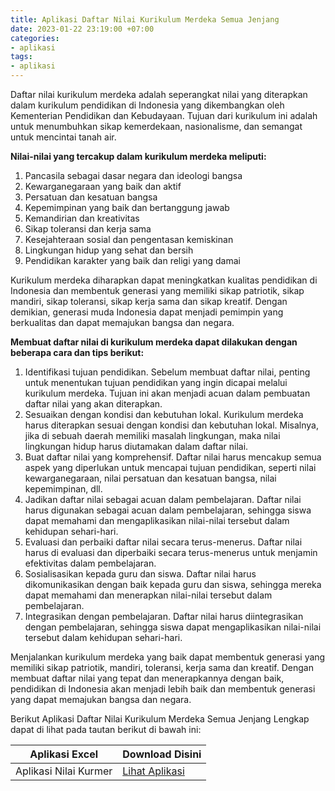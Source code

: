 ```yaml
---
title: Aplikasi Daftar Nilai Kurikulum Merdeka Semua Jenjang
date: 2023-01-22 23:19:00 +07:00
categories:
- aplikasi
tags:
- aplikasi
---
```


Daftar nilai kurikulum merdeka adalah seperangkat nilai yang diterapkan dalam kurikulum pendidikan di Indonesia yang dikembangkan oleh Kementerian Pendidikan dan Kebudayaan. Tujuan dari kurikulum ini adalah untuk menumbuhkan sikap kemerdekaan, nasionalisme, dan semangat untuk mencintai tanah air.

**Nilai-nilai yang tercakup dalam kurikulum merdeka meliputi:**

1. Pancasila sebagai dasar negara dan ideologi bangsa
2. Kewarganegaraan yang baik dan aktif
3. Persatuan dan kesatuan bangsa
4. Kepemimpinan yang baik dan bertanggung jawab
5. Kemandirian dan kreativitas
6. Sikap toleransi dan kerja sama
7. Kesejahteraan sosial dan pengentasan kemiskinan
8. Lingkungan hidup yang sehat dan bersih
9. Pendidikan karakter yang baik dan religi yang damai

Kurikulum merdeka diharapkan dapat meningkatkan kualitas pendidikan di Indonesia dan membentuk generasi yang memiliki sikap patriotik, sikap mandiri, sikap toleransi, sikap kerja sama dan sikap kreatif. Dengan demikian, generasi muda Indonesia dapat menjadi pemimpin yang berkualitas dan dapat memajukan bangsa dan negara.

**Membuat daftar nilai di kurikulum merdeka dapat dilakukan dengan beberapa cara dan tips berikut:**

1. Identifikasi tujuan pendidikan. Sebelum membuat daftar nilai, penting untuk menentukan tujuan pendidikan yang ingin dicapai melalui kurikulum merdeka. Tujuan ini akan menjadi acuan dalam pembuatan daftar nilai yang akan diterapkan.
2. Sesuaikan dengan kondisi dan kebutuhan lokal. Kurikulum merdeka harus diterapkan sesuai dengan kondisi dan kebutuhan lokal. Misalnya, jika di sebuah daerah memiliki masalah lingkungan, maka nilai lingkungan hidup harus diutamakan dalam daftar nilai.
3. Buat daftar nilai yang komprehensif. Daftar nilai harus mencakup semua aspek yang diperlukan untuk mencapai tujuan pendidikan, seperti nilai kewarganegaraan, nilai persatuan dan kesatuan bangsa, nilai kepemimpinan, dll.
4. Jadikan daftar nilai sebagai acuan dalam pembelajaran. Daftar nilai harus digunakan sebagai acuan dalam pembelajaran, sehingga siswa dapat memahami dan mengaplikasikan nilai-nilai tersebut dalam kehidupan sehari-hari.
5. Evaluasi dan perbaiki daftar nilai secara terus-menerus. Daftar nilai harus di evaluasi dan diperbaiki secara terus-menerus untuk menjamin efektivitas dalam pembelajaran.
6. Sosialisasikan kepada guru dan siswa. Daftar nilai harus dikomunikasikan dengan baik kepada guru dan siswa, sehingga mereka dapat memahami dan menerapkan nilai-nilai tersebut dalam pembelajaran.
7. Integrasikan dengan pembelajaran. Daftar nilai harus diintegrasikan dengan pembelajaran, sehingga siswa dapat mengaplikasikan nilai-nilai tersebut dalam kehidupan sehari-hari.

Menjalankan kurikulum merdeka yang baik dapat membentuk generasi yang memiliki sikap patriotik, mandiri, toleransi, kerja sama dan kreatif. Dengan membuat daftar nilai yang tepat dan menerapkannya dengan baik, pendidikan di Indonesia akan menjadi lebih baik dan membentuk generasi yang dapat memajukan bangsa dan negara.

Berikut Aplikasi Daftar Nilai Kurikulum Merdeka Semua Jenjang Lengkap dapat di lihat pada tautan berikut di bawah ini:

| Aplikasi Excel | Download Disini | 
| --------------------- | --------------------- | 
| Aplikasi Nilai Kurmer | [Lihat Aplikasi](https://s.id/aplikasinilaikurmer) | 